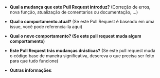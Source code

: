 * **Qual a mudança que este Pull Request introduz?** (Correção de erros, nova função, atualização de comentarios ou documentação, ...)


* **Qual o comportamento atual?** (Se este Pull Request é baseado em uma issue, você pode referencia-la aqui)


* **Qual o novo comportamento? (Se este pull request muda algum comportamento)**



* **Este Pull Request trás mudanças drásticas?** (Se este pull request muda o código base de maneira significativa, descreva o que precisa ser feito para que tudo funcione)



* **Outras informações**:

